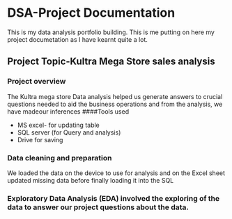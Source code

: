 # DSA-Project Documentation
This is my data analysis portfolio building. This is me putting on here my project documetation as I have kearnt quite a lot.
## Project Topic-Kultra Mega Store sales analysis
### Project overview
The Kultra mega store Data analysis helped us generate answers to crucial questions needed to aid the business operations and from the analysis, we have madeour inferences 
####Tools used
- MS excel- for updating table
- SQL server (for Query and analysis)
- Drive for saving
### Data cleaning and  preparation 
We loaded the data on the device to use for analysis and on the Excel sheet updated missing data before finally loading it into the SQL
### Exploratory Data Analysis (EDA) involved the exploring of the data to answer our project questions about the data.
